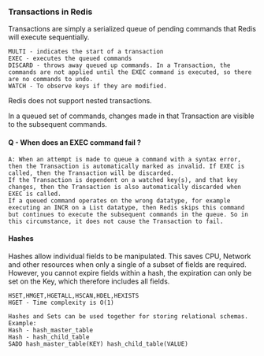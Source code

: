 ### Transactions in Redis
Transactions are simply a serialized queue of pending commands that Redis will execute sequentially. 

```
MULTI - indicates the start of a transaction
EXEC - executes the queued commands
DISCARD - throws away queued up commands. In a Transaction, the commands are not applied until the EXEC command is executed, so there are no commands to undo.
WATCH - To observe keys if they are modified.
```

Redis does not support nested transactions.

In a queued set of commands, changes made in that Transaction are visible to the subsequent commands.

#### Q - When does an EXEC command fail ?
```
A: When an attempt is made to queue a command with a syntax error, then the Transaction is automatically marked as invalid. If EXEC is called, then the Transaction will be discarded.
If the Transaction is dependent on a watched key(s), and that key changes, then the Transaction is also automatically discarded when EXEC is called.
If a queued command operates on the wrong datatype, for example executing an INCR on a List datatype, then Redis skips this command but continues to execute the subsequent commands in the queue. So in this circumstance, it does not cause the Transaction to fail.
```

#### Hashes

Hashes allow individual fields to be manipulated. This saves CPU, Network and other resources when only a single of a subset of fields are required.  However, you cannot expire fields within a hash, the expiration can only be set on the Key, which therefore includes all fields.
```
HSET,HMGET,HGETALL,HSCAN,HDEL,HEXISTS
HGET - Time complexity is O(1)
```

```
Hashes and Sets can be used together for storing relational schemas.
Example:
Hash - hash_master_table
Hash - hash_child_table
SADD hash_master_table(KEY) hash_child_table(VALUE) 
```



